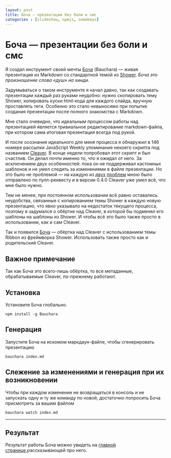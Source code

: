 ```yaml
---
layout: post
title: Боча — презентации без боли и смс
categories : [slideshow, npmjs, somekeys]
---
```


Боча — презентации без боли и смс
============================================================

Я создал инструмент своей мечты [Боча][111] (Bauchara) — живая
презентация из Markdown со стандартной темой из [Shower][1]. *Боча
это произношение слова «душ» на хинди.*

Задумываться о таком инструменте я начал давно, так как создавать
презентации каждый раз руками неудобно: нужно скопировать тему
Shower, копировать куски html-кода для каждого слайда, вручную
проставлять теги. Особенно это стало невыносимо при попытке создания
презентации после полного знакомства с Markdown.

Мне стало очевидно, что идеальным процессом работы над презентацией
является тривиальное редактирование markdown-файла, при котором сама
итоговая презентация всегда под рукой.

И после осознания идеального для меня процесса я обнаружил в 146
номере рассылки JavaScript Weekly упоминание некоего скрипта под
названием [Cleaver][2]. В конце недели попробовал этот скрипт и
был счастлив. Он делал *почти* именно то, что я ожидал от него. За
исключением двух особенностей: пока он не поддерживал кастомных
шаблонов и не умел следить за изменениями в файле презентации. Но это
было не проблемой — на каждую из [двух][3] [проблем][4] мною было
отправлено по пулл-реквесту и в версии 0.4.0 Cleaver уже умел всё,
что мне было нужно.

Тем не менее, при постоянном использовании всё равно оставались
неудобства, связанные с копированием темы Shower в каждую новую
презентацию, что явно указывало на недостаток текущего процесса,
поэтому я задумался о обёртке над Cleaver, в которой бы подменял его
шаблоны на шаблоны из Shower. И чтобы всё это было также просто в
использовании, как и сам Cleaver.

Так и появился [Боча][111] — обёртка над Cleaver c использованием
темы Ribbon из фреймворка Shower. Использовать также просто как и
родительский Cleaver.

## Важное примечание

Так как Боча это всего-лишь обёртка, то все метаданные, обрабатываемые Cleaver, по-прежнему работают.

## Установка

Установите Боча глобально.

    npm install -g Bauchara

## Генерация

Запустите Боча на искомом маркдаун-файле, чтобы сгенерировать
презентацию

    bauchara index.md

## Слежение за изменениями и генерация при их возникновении

Чтобы при каждом изменении не возвращаться в консоль и не запускать
одну и ту же команду по новой, достаточно попросить Боча присмотреть
за вашим файлом

    bauchara watch index.md

----

## Результат

Результат работы Боча можно увидеть на [главной странице][111],рассказывающей про него.


[1]: https://github.com/shower
[2]: https://github.com/jdan/cleaver "Cleaver"
[3]: https://github.com/jdan/cleaver/issues/41 "#41 advanced templating"
[4]: https://github.com/jdan/cleaver/issues/44 "#44 Watch for changes in target md-file and recompile the presentation"
[111]: http://matmuchrapna.github.io/bauchara/ "Bauchara"